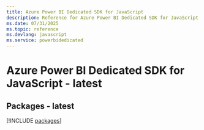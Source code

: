 ```yaml
---
title: Azure Power BI Dedicated SDK for JavaScript
description: Reference for Azure Power BI Dedicated SDK for JavaScript
ms.date: 07/31/2025
ms.topic: reference
ms.devlang: javascript
ms.service: powerbidedicated
---
```

# Azure Power BI Dedicated SDK for JavaScript - latest
## Packages - latest
[!INCLUDE [packages](power-bi-dedicated-index.md)]